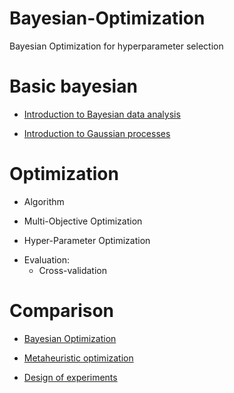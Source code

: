 # Bayesian-Optimization
Bayesian Optimization for hyperparameter selection

# Basic bayesian
 
 - [Introduction to Bayesian data analysis](https://www.youtube.com/watch?v=3OJEae7Qb_o&list=PLuFpbnkMGXo1U2Ia2fPrBaWuPA-3kv3QT&index=1)
 
 - [Introduction to Gaussian processes](https://www.youtube.com/watch?v=4vGiHC35j9s)
 
 # Optimization
 
 - Algorithm
 
 - Multi-Objective Optimization
 
 - Hyper-Parameter Optimization
  * Evaluation:
    * Cross-validation
    
 # Comparison
  
  - [Bayesian Optimization](https://www.youtube.com/watch?v=C5nqEHpdyoE)
  
  - [Metaheuristic optimization](https://en.wikipedia.org/wiki/Metaheuristic)
  
  - [Design of experiments](https://en.wikipedia.org/wiki/Design_of_experiments)
 
